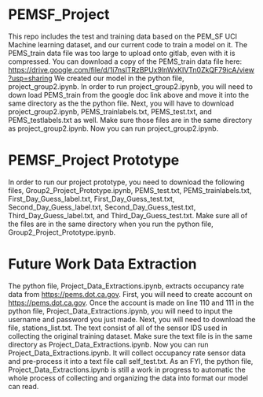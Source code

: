 # PEMSF_Project
This repo includes the test and training data based on the PEM_SF UCI Machine learning dataset, and our current code to train a model on it.
The PEMS_train data file was too large to upload onto gitlab, even with it is compressed.
You can download a copy of the PEMS_train data file here: https://drive.google.com/file/d/1i7nslTRzBPUx9lnWxKlVTn0ZkQF79icA/view?usp=sharing
We created our model in the python file, project_group2.ipynb.
In order to run project_group2.ipynb, you will need to down load PEMS_train from the google doc link above and move it into the same directory as the the python file.
Next, you will have to download project_group2.ipynb, PEMS_trainlabels.txt, PEMS_test.txt, and PEMS_testlabels.txt as well.
Make sure those files are in the same directory as project_group2.ipynb.
Now you can run project_group2.ipynb.

# PEMSF_Project Prototype
In order to run our project prototype, you need to download the following files, Group2_Project_Prototype.ipynb, PEMS_test.txt, PEMS_trainlabels.txt, First_Day_Guess_label.txt, First_Day_Guess_test.txt, Second_Day_Guess_label.txt, Second_Day_Guess_test.txt, Third_Day_Guess_label.txt, and Third_Day_Guess_test.txt.
Make sure all of the files are in the same directory when you run the python file, Group2_Project_Prototype.ipynb.

# Future Work Data Extraction
The python file, Project_Data_Extractions.ipynb, extracts occupancy rate data from https://pems.dot.ca.gov. First, you will need to create account on https://pems.dot.ca.gov. Once the account is made on line 110 and 111 in the python file, Project_Data_Extractions.ipynb, you will need to input the username and password you just made. Next, you will need to download the file, stations_list.txt. The text consist of all of the sensor IDS used in collecting the original training dataset. Make sure the text file is in the same directory as Project_Data_Extractions.ipynb.
Now you can run Project_Data_Extractions.ipynb.
It will collect occupancy rate sensor data and pre-process it into a text file call self_test.txt.
As an FYI, the python file, Project_Data_Extractions.ipynb is still a work in progress to automatic the whole process of collecting and organizing the data into format our model can read.
